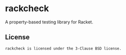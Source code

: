 # rackcheck

A property-based testing library for Racket.

## License

    rackcheck is licensed under the 3-Clause BSD license.
